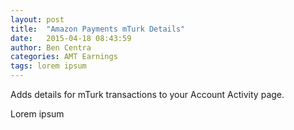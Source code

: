 ```yaml
---
layout: post
title:  "Amazon Payments mTurk Details"
date:   2015-04-18 08:43:59
author: Ben Centra
categories: AMT Earnings
tags: lorem ipsum
---
```


Adds details for mTurk transactions to your Account Activity page.

Lorem ipsum
